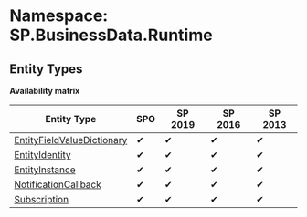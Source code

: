 # Namespace: SP.BusinessData.Runtime

## Entity Types

**Availability matrix**

Entity Type | SPO | SP 2019 | SP 2016 | SP 2013
----------|-----|---------|---------|--------
[EntityFieldValueDictionary](./EntityTypes/EntityFieldValueDictionary.md) | ✔ | ✔ | ✔ | ✔
[EntityIdentity](./EntityTypes/EntityIdentity.md) | ✔ | ✔ | ✔ | ✔
[EntityInstance](./EntityTypes/EntityInstance.md) | ✔ | ✔ | ✔ | ✔
[NotificationCallback](./EntityTypes/NotificationCallback.md) | ✔ | ✔ | ✔ | ✔
[Subscription](./EntityTypes/Subscription.md) | ✔ | ✔ | ✔ | ✔
